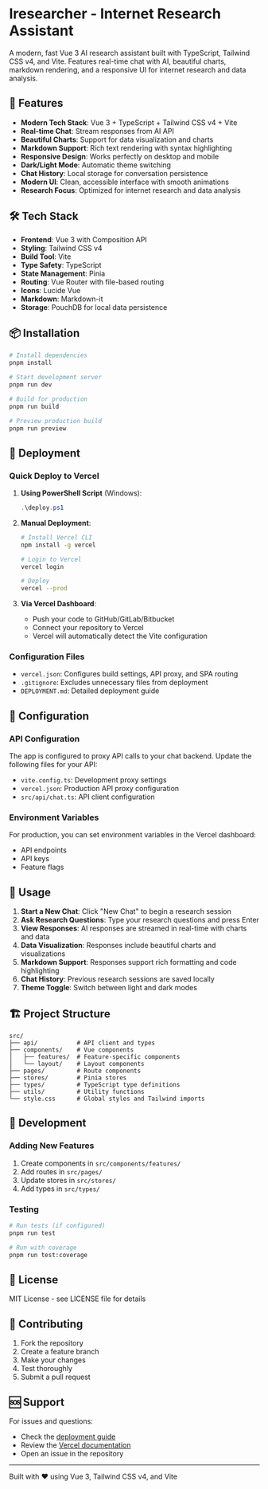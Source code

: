 # Iresearcher - Internet Research Assistant

A modern, fast Vue 3 AI research assistant built with TypeScript, Tailwind CSS v4, and Vite. Features real-time chat with AI, beautiful charts, markdown rendering, and a responsive UI for internet research and data analysis.

## 🚀 Features

- **Modern Tech Stack**: Vue 3 + TypeScript + Tailwind CSS v4 + Vite
- **Real-time Chat**: Stream responses from AI API
- **Beautiful Charts**: Support for data visualization and charts
- **Markdown Support**: Rich text rendering with syntax highlighting
- **Responsive Design**: Works perfectly on desktop and mobile
- **Dark/Light Mode**: Automatic theme switching
- **Chat History**: Local storage for conversation persistence
- **Modern UI**: Clean, accessible interface with smooth animations
- **Research Focus**: Optimized for internet research and data analysis

## 🛠️ Tech Stack

- **Frontend**: Vue 3 with Composition API
- **Styling**: Tailwind CSS v4
- **Build Tool**: Vite
- **Type Safety**: TypeScript
- **State Management**: Pinia
- **Routing**: Vue Router with file-based routing
- **Icons**: Lucide Vue
- **Markdown**: Markdown-it
- **Storage**: PouchDB for local data persistence

## 📦 Installation

```bash
# Install dependencies
pnpm install

# Start development server
pnpm run dev

# Build for production
pnpm run build

# Preview production build
pnpm run preview
```

## 🚀 Deployment

### Quick Deploy to Vercel

1. **Using PowerShell Script** (Windows):
   ```powershell
   .\deploy.ps1
   ```

2. **Manual Deployment**:
   ```bash
   # Install Vercel CLI
   npm install -g vercel
   
   # Login to Vercel
   vercel login
   
   # Deploy
   vercel --prod
   ```

3. **Via Vercel Dashboard**:
   - Push your code to GitHub/GitLab/Bitbucket
   - Connect your repository to Vercel
   - Vercel will automatically detect the Vite configuration

### Configuration Files

- `vercel.json`: Configures build settings, API proxy, and SPA routing
- `.gitignore`: Excludes unnecessary files from deployment
- `DEPLOYMENT.md`: Detailed deployment guide

## 🔧 Configuration

### API Configuration

The app is configured to proxy API calls to your chat backend. Update the following files for your API:

- `vite.config.ts`: Development proxy settings
- `vercel.json`: Production API proxy configuration
- `src/api/chat.ts`: API client configuration

### Environment Variables

For production, you can set environment variables in the Vercel dashboard:
- API endpoints
- API keys
- Feature flags

## 📱 Usage

1. **Start a New Chat**: Click "New Chat" to begin a research session
2. **Ask Research Questions**: Type your research questions and press Enter
3. **View Responses**: AI responses are streamed in real-time with charts and data
4. **Data Visualization**: Responses include beautiful charts and visualizations
5. **Markdown Support**: Responses support rich formatting and code highlighting
6. **Chat History**: Previous research sessions are saved locally
7. **Theme Toggle**: Switch between light and dark modes

## 🏗️ Project Structure

```
src/
├── api/           # API client and types
├── components/    # Vue components
│   ├── features/  # Feature-specific components
│   └── layout/    # Layout components
├── pages/         # Route components
├── stores/        # Pinia stores
├── types/         # TypeScript type definitions
├── utils/         # Utility functions
└── style.css      # Global styles and Tailwind imports
```

## 🧪 Development

### Adding New Features

1. Create components in `src/components/features/`
2. Add routes in `src/pages/`
3. Update stores in `src/stores/`
4. Add types in `src/types/`

### Testing

```bash
# Run tests (if configured)
pnpm run test

# Run with coverage
pnpm run test:coverage
```

## 📄 License

MIT License - see LICENSE file for details

## 🤝 Contributing

1. Fork the repository
2. Create a feature branch
3. Make your changes
4. Test thoroughly
5. Submit a pull request

## 🆘 Support

For issues and questions:
- Check the [deployment guide](DEPLOYMENT.md)
- Review the [Vercel documentation](https://vercel.com/docs)
- Open an issue in the repository

---

Built with ❤️ using Vue 3, Tailwind CSS v4, and Vite
